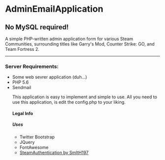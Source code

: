 # AdminEmailApplication
<h2>No MySQL required!</h2>
A simple PHP-written admin application form for various Steam Communities, surrounding titles like Garry's Mod, Counter Strike: GO, and Team Fortress 2.

----------------------------
<h3>Server Requirements:</h3>
<ul>
<li>Some web sevrer application (duh...)</li>
<li>PHP 5.6</li>
<li>Sendmail</li>

<p>This application is easy to implement and simple to use. All you need to use this application, is edit the config.php to your liking.</p>

<h4>Legal Info</h4>
<h5>Uses</h5>
<ul>
    <li>Twitter Bootstrap</li>
    <li>JQuery</li>
    <li>FontAwesome</li>
    <li><a href="https://github.com/SmItH197/SteamAuthentication">SteamAuthentication by SmItH197</a></li>
</ul>

